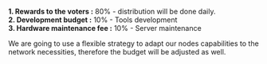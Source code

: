 **1. Rewards to the voters :** 80% - distribution will be done daily.  
**2. Development budget :** 10% - Tools development  
**3. Hardware maintenance fee :** 10% - Server maintenance  

We are going to use a flexible strategy to adapt our nodes capabilities to the network necessities, therefore the budget will be adjusted as well.

